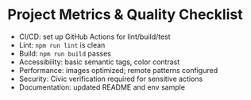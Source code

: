 # Project Metrics & Quality Checklist

- CI/CD: set up GitHub Actions for lint/build/test
- Lint: `npm run lint` is clean
- Build: `npm run build` passes
- Accessibility: basic semantic tags, color contrast
- Performance: images optimized; remote patterns configured
- Security: Civic verification required for sensitive actions
- Documentation: updated README and env sample